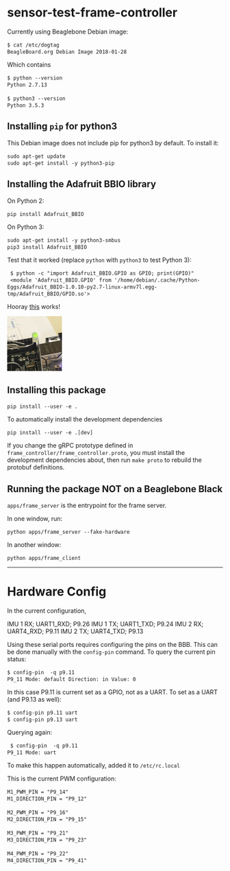 # sensor-test-frame-controller

Currently using Beaglebone Debian image:

    $ cat /etc/dogtag
    BeagleBoard.org Debian Image 2018-01-28

Which contains

    $ python --version
    Python 2.7.13

    $ python3 --version
    Python 3.5.3


## Installing `pip` for python3

This Debian image does not include pip for python3 by default.  To install it:

    sudo apt-get update
    sudo apt-get install -y python3-pip

## Installing the Adafruit BBIO library


On Python 2:

    pip install Adafruit_BBIO

On Python 3:

    sudo apt-get install -y python3-smbus
    pip3 install Adafruit_BBIO

  Test that it worked (replace `python` with `python3` to test Python 3):

     $ python -c "import Adafruit_BBIO.GPIO as GPIO; print(GPIO)"
     <module 'Adafruit_BBIO.GPIO' from '/home/debian/.cache/Python-Eggs/Adafruit_BBIO-1.0.10-py2.7-linux-armv7l.egg-tmp/Adafruit_BBIO/GPIO.so'>

Hooray [this](https://learn.adafruit.com/blinking-an-led-with-beaglebone-black/the-python-console) works!

![](images/led.gif)


## Installing this package

    pip install --user -e .

To automatically install the development dependencies

    pip install --user -e .[dev]

If you change the gRPC prototype defined in `frame_controller/frame_controller.proto`, you must install the development dependencies about, then run `make proto` to rebuild the protobuf definitions.


## Running the package NOT on a Beaglebone Black

`apps/frame_server` is the entrypoint for the frame server.

In one window, run:

    python apps/frame_server --fake-hardware

In another window:

    python apps/frame_client
    
    
-----

# Hardware Config

In the current configuration,

IMU 1 RX; UART1_RXD; P9.26
IMU 1 TX; UART1_TXD; P9.24
IMU 2 RX; UART4_RXD; P9.11
IMU 2 TX; UART4_TXD; P9.13

Using these serial ports requires configuring the pins on the BBB.  This can be done manually with the `config-pin` command.   To query the current pin status:

    $ config-pin  -q p9.11
    P9_11 Mode: default Direction: in Value: 0

In this case P9.11 is current set as a GPIO, not as a UART.   To set as a UART (and P9.13 as well):

    $ config-pin p9.11 uart
    $ config-pin p9.13 uart
    
 Querying again:
 
     $ config-pin  -q p9.11
    P9_11 Mode: uart
    
To make this happen automatically, added it to `/etc/rc.local`


This is the current PWM configuration:


    M1_PWM_PIN = "P9_14"
    M1_DIRECTION_PIN = "P9_12"

    M2_PWM_PIN = "P9_16"
    M2_DIRECTION_PIN = "P9_15"

    M3_PWM_PIN = "P9_21"
    M3_DIRECTION_PIN = "P9_23"

    M4_PWM_PIN = "P9_22"
    M4_DIRECTION_PIN = "P9_41"
